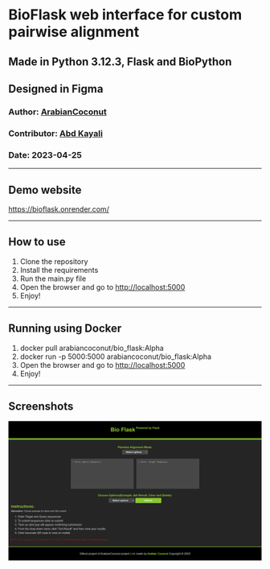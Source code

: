 # BioFlask web interface for custom pairwise alignment

## Made in Python 3.12.3, Flask and BioPython
## Designed in Figma

### Author: [ArabianCoconut](https://github.com/ArabianCoconut)
### Contributor: [Abd Kayali](https://github.com/AbdKayali3)

### Date: 2023-04-25

---

## Demo website

<https://bioflask.onrender.com/>

---

## How to use

1. Clone the repository
2. Install the requirements
3. Run the main.py file
4. Open the browser and go to <http://localhost:5000>
5. Enjoy!

---

## Running using Docker

1. docker pull arabiancoconut/bio_flask:Alpha
2. docker run -p 5000:5000 arabiancoconut/bio_flask:Alpha
3. Open the browser and go to <http://localhost:5000>
4. Enjoy!

---

## Screenshots

![Project_Screenshot](Images/Project.png)
